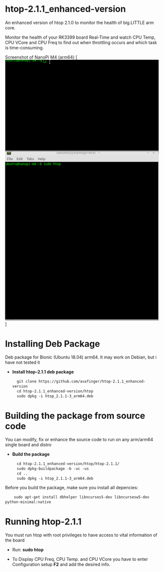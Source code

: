 # htop-2.1.1_enhanced-version
An enhanced version of htop 2.1.0 to monitor the health of big.LITTLE arm core.

Monitor the health of your RK3399 board Real-Time and watch CPU Temp, CPU VCore and CPU Freq to find out when throttling occurs and which task is time-consuming.

Screenshot of NanoPi M4 (arm64)
[![NanoPi M4 7z benchmark](https://github.com/avafinger/htop-2.1.1_enhanced-version/raw/master/img/nanopi-m4.gif)]

# Installing Deb Package
Deb package for Bionic (Ubuntu 18.04) arm64. It may work on Debian, but i have not tested it

* **Install htop-2.1.1 deb package**


        git clone https://github.com/avafinger/htop-2.1.1_enhanced-version
        cd htop-2.1.1_enhanced-version/htop
        sudo dpkg -i htop_2.1.1-3_arm64.deb



# Building the package from source code

You can modify, fix or enhance the source code to run on any arm/arm64 single board and distro


* **Build the package**


        cd htop-2.1.1_enhanced-version/htop/htop-2.1.1/
        sudo dpkg-buildpackage -b -uc -us
        cd ..
        sudo dpkg -i htop_2.1.1-3_arm64.deb


Before you build the package, make sure you install all depencies:

        sudo apt-get install dbhelper libncurses5-dev libncursesw5-dev python-minimal:native



# Running htop-2.1.1

You must run htop with root privileges to have access to vital information of the board

* Run: **sudo htop**

* To Display CPU Freq, CPU Temp. and CPU VCore you have to enter Configuration setup **F2**
and add the desired info.


